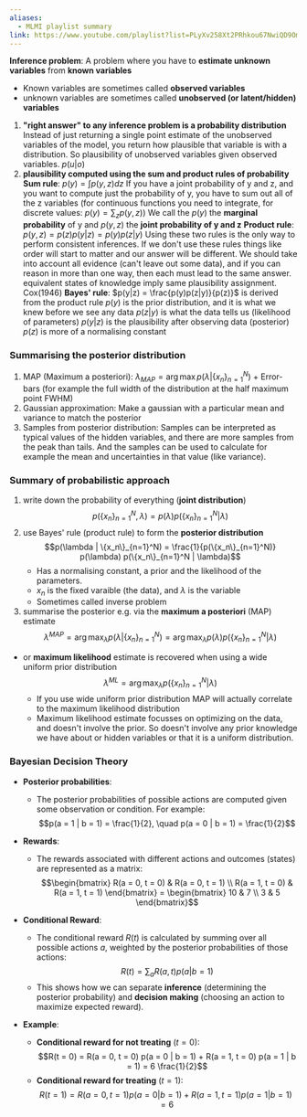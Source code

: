 ```yaml
---
aliases:
  - MLMI playlist summary
link: https://www.youtube.com/playlist?list=PLyXv258Xt2PRhkou67NwiQD9OmiNMzdfa
---
```


**Inference problem**: A problem where you have to **estimate unknown variables** from **known variables** 
- Known variables are sometimes called **observed variables**
- unknown variables are sometimes called **unobserved (or latent/hidden) variables**

1. **"right answer" to any inference problem is a probability distribution**
		Instead of just returning a single point estimate of the unobserved variables of the model, you return how plausible that variable is with a distribution. So plausibility of unobserved variables given observed variables. $p(u|o)$
2. **plausibility computed using the sum and product rules of probability**
		**Sum rule**: $p(y) = \int p(y,z) dz$
			If you have a joint probability of y and z, and you want to compute just the probability of y, you have to sum out all of the z variables (for continuous functions you need to integrate, for discrete values: $p(y) = \sum_{z} p(y,z)$)
			We call the $p(y)$ the **marginal probability** of y and $p(y,z)$ the **joint probability of y and z**
		**Product rule**: $p(y,z) = p(z)p(y|z) = p(y)p(z|y)$
		Using these two rules is the only way to perform consistent inferences. If we don't use these rules things like order will start to matter and our answer will be different. We should take into account all evidence (can't leave out some data), and if you can reason in more than one way, then each must lead to the same answer. equivalent states of knowledge imply same plausibility assignment. 
		Cox(1946)
		**Bayes' rule**: $p(y|z) = \frac{p(y)p(z|y)}{p(z)}$ is derived from the product rule 
			$p(y)$ is the prior distribution, and it is what we knew before we see any data
			$p(z|y)$ is what the data tells us (likelihood of parameters)
			$p(y|z)$ is the plausibility after observing data (posterior)
			$p(z)$ is more of a normalising constant

### Summarising the posterior distribution
1. MAP (Maximum a posteriori): $\lambda_{MAP} = \arg \max p(\lambda | \{x_n\}_{n=1}^N)$ + Error-bars (for example the full width of the distribution at the half maximum point FWHM)
2. Gaussian approximation: Make a gaussian with a particular mean and variance to match the posterior 
3. Samples from posterior distribution: Samples can be interpreted as typical values of the hidden variables, and there are more samples from the peak than tails. And the samples can be used to calculate for example the mean and uncertainties in that value (like variance). 

### Summary of probabilistic approach
1. write down the probability of everything (**joint distribution**)
$$p(\{x_n\}_{n=1}^N, \lambda) = p(\lambda) p(\{x_n\}_{n=1}^N | \lambda)$$
2. use Bayes' rule (product rule) to form the **posterior distribution**
$$p(\lambda | \{x_n\}_{n=1}^N) = \frac{1}{p(\{x_n\}_{n=1}^N)} p(\lambda) p(\{x_n\}_{n=1}^N | \lambda)$$
	- Has a normalising constant, a prior and the likelihood of the parameters. 
	- $x_n$ is the fixed varaible (the data), and $\lambda$ is the variable
	- Sometimes called inverse problem
3. summarise the posterior e.g. via the **maximum a posteriori** (MAP) estimate
$$\lambda^{MAP} = \arg \max_{\lambda} p(\lambda | \{x_n\}_{n=1}^N) = \arg \max_{\lambda} p(\lambda) p(\{x_n\}_{n=1}^N | \lambda) $$
- or **maximum likelihood** estimate is recovered when using a wide uniform prior distribution
$$\lambda^{ML} = \arg \max_{\lambda} p(\{x_n\}_{n=1}^N | \lambda)$$
	- If you use wide uniform prior distribution MAP will actually correlate to the maximum likelihood distribution
	- Maximum likelihood estimate focusses on optimizing on the data, and doesn't involve the prior. So doesn't involve any prior knowledge we have about or hidden variables or that it is a uniform distribution. 

### Bayesian Decision Theory
- **Posterior probabilities**:
  - The posterior probabilities of possible actions are computed given some observation or condition. For example:$$p(a = 1 | b = 1) = \frac{1}{2}, \quad p(a = 0 | b = 1) = \frac{1}{2}$$
- **Rewards**:
  - The rewards associated with different actions and outcomes (states) are represented as a matrix:$$\begin{bmatrix}
  R(a = 0, t = 0) & R(a = 0, t = 1) \\
  R(a = 1, t = 0) & R(a = 1, t = 1)
  \end{bmatrix}
  =
  \begin{bmatrix}
  10 & 7 \\
  3 & 5
  \end{bmatrix}$$
- **Conditional Reward**:
  - The conditional reward $R(t)$ is calculated by summing over all possible actions $a$, weighted by the posterior probabilities of those actions:$$R(t) = \sum_{a} R(a, t) p(a | b = 1)$$
  - This shows how we can separate **inference** (determining the posterior probability) and **decision making** (choosing an action to maximize expected reward).

- **Example**: 
  - **Conditional reward for not treating** ($t = 0$):
$$R(t = 0) = R(a = 0, t = 0) p(a = 0 | b = 1) + R(a = 1, t = 0) p(a = 1 | b = 1) = 6 \frac{1}{2}$$
  - **Conditional reward for treating** ($t = 1$):
$$R(t = 1) = R(a = 0, t = 1) p(a = 0 | b = 1) + R(a = 1, t = 1) p(a = 1 | b = 1) = 6$$
